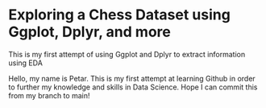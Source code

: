 # Exploring a Chess Dataset using Ggplot, Dplyr, and more
This is my first attempt of using Ggplot and Dplyr to extract information using EDA

Hello, my name is Petar. This is my first attempt at learning Github in order to further my knowledge and skills in Data Science. Hope I can commit this from my branch to main!
